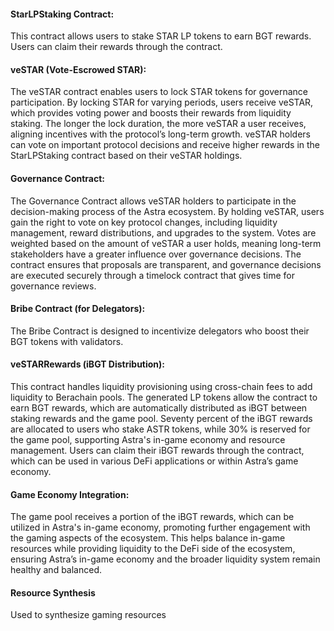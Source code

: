 #### StarLPStaking Contract:
This contract allows users to stake STAR LP tokens to earn BGT rewards. Users can claim their rewards through the contract.

#### veSTAR (Vote-Escrowed STAR):
The veSTAR contract enables users to lock STAR tokens for governance participation. By locking STAR for varying periods, users receive veSTAR, which provides voting power and boosts their rewards from liquidity staking. The longer the lock duration, the more veSTAR a user receives, aligning incentives with the protocol’s long-term growth. veSTAR holders can vote on important protocol decisions and receive higher rewards in the StarLPStaking contract based on their veSTAR holdings.

#### Governance Contract:
The Governance Contract allows veSTAR holders to participate in the decision-making process of the Astra ecosystem. By holding veSTAR, users gain the right to vote on key protocol changes, including liquidity management, reward distributions, and upgrades to the system. Votes are weighted based on the amount of veSTAR a user holds, meaning long-term stakeholders have a greater influence over governance decisions. The contract ensures that proposals are transparent, and governance decisions are executed securely through a timelock contract that gives time for governance reviews.

#### Bribe Contract (for Delegators):
The Bribe Contract is designed to incentivize delegators who boost their BGT tokens with validators. 

#### veSTARRewards (iBGT Distribution):
This contract handles liquidity provisioning using cross-chain fees to add liquidity to Berachain pools. The generated LP tokens allow the contract to earn BGT rewards, which are automatically distributed as iBGT between staking rewards and the game pool. Seventy percent of the iBGT rewards are allocated to users who stake ASTR tokens, while 30% is reserved for the game pool, supporting Astra's in-game economy and resource management. Users can claim their iBGT rewards through the contract, which can be used in various DeFi applications or within Astra’s game economy.

#### Game Economy Integration:
The game pool receives a portion of the iBGT rewards, which can be utilized in Astra's in-game economy, promoting further engagement with the gaming aspects of the ecosystem. This helps balance in-game resources while providing liquidity to the DeFi side of the ecosystem, ensuring Astra’s in-game economy and the broader liquidity system remain healthy and balanced.

#### Resource Synthesis
Used to synthesize gaming resources